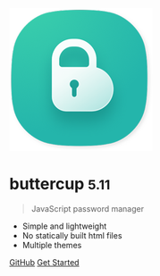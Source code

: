 ![logo](buttercup-256.png)

# buttercup <small>5.11</small>

> JavaScript password manager

- Simple and lightweight
- No statically built html files
- Multiple themes

[GitHub](https://github.com/buttercup/buttercup-core)
[Get Started](/about)
